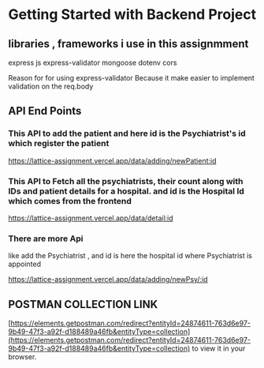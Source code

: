 # Getting Started with Backend Project

## libraries , frameworks i use in this assignmment

express js
express-validator
mongoose
dotenv 
cors


Reason for for using express-validator 
Because it make easier to implement validation on the req.body


## API End Points

### This API to add the patient and here id is the Psychiatrist's id which register the patient

https://lattice-assignment.vercel.app/data/adding/newPatient:id

### This API to Fetch all the psychiatrists, their count along with IDs and patient details for a hospital. and id is the Hospital Id which comes from the frontend
https://lattice-assignment.vercel.app/data/detail:id


### There are more Api 

like add the Psychiatrist , and id is here the hospital id where Psychiatrist is appointed

https://lattice-assignment.vercel.app/data/adding/newPsy/:id



## POSTMAN COLLECTION LINK

[https://elements.getpostman.com/redirect?entityId=24874611-763d6e97-9b49-47f3-a92f-d188489a46fb&entityType=collection](https://elements.getpostman.com/redirect?entityId=24874611-763d6e97-9b49-47f3-a92f-d188489a46fb&entityType=collection) to view it in your browser.








